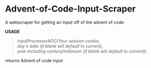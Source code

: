 # Advent-of-Code-Input-Scraper
A webscraper for getting an input off of the advent of code

**USAGE**
> inputProcessorAOC(*Your session cookie,  
>                   day's date (if blank will default to current),  
>                   year including century/milenium (if blank will default to current)*)  
> 
returns Advent of code input
